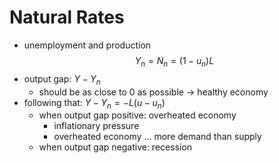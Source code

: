 # Natural Rates
- unemployment and production
$$
Y_{n}= N_{n} = (1-u_n)L
$$
- output gap: $Y - Y_{n}$
	- should be as close to 0 as possible -> healthy economy
- following that: $Y-Y_{n} = -L(u-u_{n})$
	- when output gap positive: overheated economy
		- inflationary pressure 
		- overheated economy ... more demand than supply
	- when output gap negative: recession
